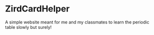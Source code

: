 # ZirdCardHelper
A simple website meant for me and my classmates to learn the periodic table slowly but surely!
